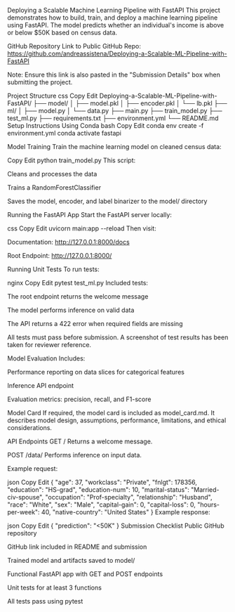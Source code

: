 
Deploying a Scalable Machine Learning Pipeline with FastAPI
This project demonstrates how to build, train, and deploy a machine learning pipeline using FastAPI. The model predicts whether an individual's income is above or below $50K based on census data.

GitHub Repository
Link to Public GitHub Repo:
https://github.com/andreassistena/Deploying-a-Scalable-ML-Pipeline-with-FastAPI

Note: Ensure this link is also pasted in the "Submission Details" box when submitting the project.

Project Structure
css
Copy
Edit
Deploying-a-Scalable-ML-Pipeline-with-FastAPI/
├── model/
│   ├── model.pkl
│   ├── encoder.pkl
│   └── lb.pkl
├── ml/
│   ├── model.py
│   └── data.py
├── main.py
├── train_model.py
├── test_ml.py
├── requirements.txt
├── environment.yml
└── README.md
Setup Instructions
 Using Conda
bash
Copy
Edit
conda env create -f environment.yml
conda activate fastapi

Model Training
Train the machine learning model on cleaned census data:

Copy
Edit
python train_model.py
This script:

Cleans and processes the data

Trains a RandomForestClassifier

Saves the model, encoder, and label binarizer to the model/ directory

Running the FastAPI App
Start the FastAPI server locally:

css
Copy
Edit
uvicorn main:app --reload
Then visit:

Documentation: http://127.0.0.1:8000/docs

Root Endpoint: http://127.0.0.1:8000/

Running Unit Tests
To run tests:

nginx
Copy
Edit
pytest test_ml.py
Included tests:

The root endpoint returns the welcome message

The model performs inference on valid data

The API returns a 422 error when required fields are missing

All tests must pass before submission. A screenshot of test results has been taken for reviewer reference.

Model Evaluation
Includes:

Performance reporting on data slices for categorical features

Inference API endpoint

Evaluation metrics: precision, recall, and F1-score

Model Card
If required, the model card is included as model_card.md. It describes model design, assumptions, performance, limitations, and ethical considerations.

API Endpoints
GET /
Returns a welcome message.

POST /data/
Performs inference on input data.

Example request:

json
Copy
Edit
{
  "age": 37,
  "workclass": "Private",
  "fnlgt": 178356,
  "education": "HS-grad",
  "education-num": 10,
  "marital-status": "Married-civ-spouse",
  "occupation": "Prof-specialty",
  "relationship": "Husband",
  "race": "White",
  "sex": "Male",
  "capital-gain": 0,
  "capital-loss": 0,
  "hours-per-week": 40,
  "native-country": "United States"
}
Example response:

json
Copy
Edit
{
  "prediction": "<50K"
}
Submission Checklist
 Public GitHub repository

 GitHub link included in README and submission

 Trained model and artifacts saved to model/

 Functional FastAPI app with GET and POST endpoints

 Unit tests for at least 3 functions

 All tests pass using pytest
